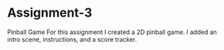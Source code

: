# Assignment-3
 Pinball Game
For this assignment I created a 2D pinball game. I added an intro scene, instructions, and a score tracker.
